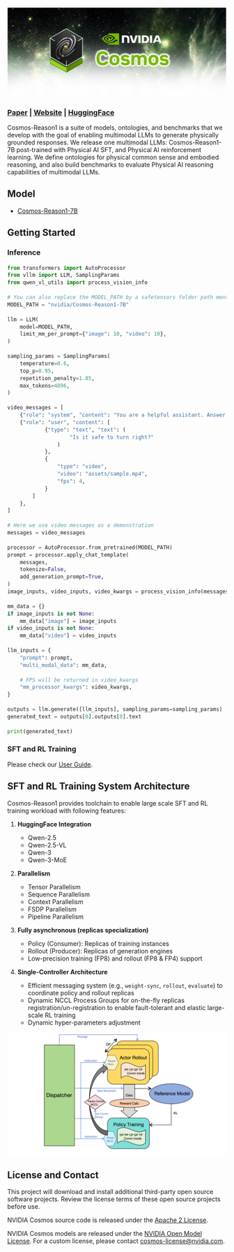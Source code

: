 <p align="center">
    <img src="assets/nvidia-cosmos-header.png" alt="NVIDIA Cosmos Header">
</p>

### [Paper](https://arxiv.org/abs/2503.15558) | [Website](https://research.nvidia.com/labs/dir/cosmos-reason1/) | [HuggingFace](https://huggingface.co/collections/nvidia/cosmos-reason1-67c9e926206426008f1da1b7)

Cosmos-Reason1 is a suite of models, ontologies, and benchmarks that we develop with the goal of enabling multimodal LLMs to generate physically grounded responses. We release one multimodal LLMs: Cosmos-Reason1-7B post-trained with Physical AI SFT, and Physical AI reinforcement learning. We define ontologies for physical common sense and embodied reasoning, and also build benchmarks to evaluate Physical AI reasoning capabilities of multimodal LLMs.

## Model

* [Cosmos-Reason1-7B](https://huggingface.co/nvidia/Cosmos-Reason1-7B)

## Getting Started
### Inference

```python
from transformers import AutoProcessor
from vllm import LLM, SamplingParams
from qwen_vl_utils import process_vision_info

# You can also replace the MODEL_PATH by a safetensors folder path mentioned above
MODEL_PATH = "nvidia/Cosmos-Reason1-7B"

llm = LLM(
    model=MODEL_PATH,
    limit_mm_per_prompt={"image": 10, "video": 10},
)

sampling_params = SamplingParams(
    temperature=0.6,
    top_p=0.95,
    repetition_penalty=1.05,
    max_tokens=4096,
)

video_messages = [
    {"role": "system", "content": "You are a helpful assistant. Answer the question in the following format: <think>\nyour reasoning\n</think>\n\n<answer>\nyour answer\n</answer>."},
    {"role": "user", "content": [
            {"type": "text", "text": (
                    "Is it safe to turn right?"
                )
            },
            {
                "type": "video", 
                "video": "assets/sample.mp4",
                "fps": 4,
            }
        ]
    },
]

# Here we use video messages as a demonstration
messages = video_messages

processor = AutoProcessor.from_pretrained(MODEL_PATH)
prompt = processor.apply_chat_template(
    messages,
    tokenize=False,
    add_generation_prompt=True,
)
image_inputs, video_inputs, video_kwargs = process_vision_info(messages, return_video_kwargs=True)

mm_data = {}
if image_inputs is not None:
    mm_data["image"] = image_inputs
if video_inputs is not None:
    mm_data["video"] = video_inputs

llm_inputs = {
    "prompt": prompt,
    "multi_modal_data": mm_data,

    # FPS will be returned in video_kwargs
    "mm_processor_kwargs": video_kwargs,
}

outputs = llm.generate([llm_inputs], sampling_params=sampling_params)
generated_text = outputs[0].outputs[0].text

print(generated_text)
```

### SFT and RL Training
Please check our [User Guide](docs/UserGuide.md).

## SFT and RL Training System Architecture
Cosmos-Reason1 provides toolchain to enable large scale SFT and RL training workload with following features:
1. **HuggingFace Integration**
    - Qwen-2.5
    - Qwen-2.5-VL
    - Qwen-3
    - Qwen-3-MoE

2. **Parallelism**
    - Tensor Parallelism
    - Sequence Parallelism
    - Context Parallelism
    - FSDP Parallelism
    - Pipeline Parallelism
3. **Fully asynchronous (replicas specialization)**
    - Policy (Consumer): Replicas of training instances
    - Rollout (Producer): Replicas of generation engines
    - Low-precision training (FP8) and rollout (FP8 & FP4) support
4. **Single-Controller Architecture**
    - Efficient messaging system (e.g., `weight-sync`, `rollout`, `evaluate`) to coordinate policy and rollout replicas
    - Dynamic NCCL Process Groups for on-the-fly replicas registration/un-registration to enable fault-tolerant and elastic large-scale RL training
    - Dynamic hyper-parameters adjustment

![Policy-Rollout-Controller Decoupled Architecture](./assets/arch.png)

## License and Contact

This project will download and install additional third-party open source software projects. Review the license terms of these open source projects before use.

NVIDIA Cosmos source code is released under the [Apache 2 License](https://www.apache.org/licenses/LICENSE-2.0).

NVIDIA Cosmos models are released under the [NVIDIA Open Model License](https://www.nvidia.com/en-us/agreements/enterprise-software/nvidia-open-model-license). For a custom license, please contact [cosmos-license@nvidia.com](mailto:cosmos-license@nvidia.com).
